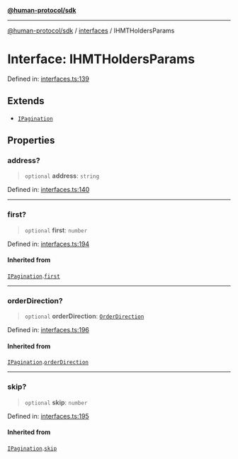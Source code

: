 [**@human-protocol/sdk**](../../README.md)

***

[@human-protocol/sdk](../../modules.md) / [interfaces](../README.md) / IHMTHoldersParams

# Interface: IHMTHoldersParams

Defined in: [interfaces.ts:139](https://github.com/humanprotocol/human-protocol/blob/8551ddf36370251a82fddadc0d28c34592acebaf/packages/sdk/typescript/human-protocol-sdk/src/interfaces.ts#L139)

## Extends

- [`IPagination`](IPagination.md)

## Properties

### address?

> `optional` **address**: `string`

Defined in: [interfaces.ts:140](https://github.com/humanprotocol/human-protocol/blob/8551ddf36370251a82fddadc0d28c34592acebaf/packages/sdk/typescript/human-protocol-sdk/src/interfaces.ts#L140)

***

### first?

> `optional` **first**: `number`

Defined in: [interfaces.ts:194](https://github.com/humanprotocol/human-protocol/blob/8551ddf36370251a82fddadc0d28c34592acebaf/packages/sdk/typescript/human-protocol-sdk/src/interfaces.ts#L194)

#### Inherited from

[`IPagination`](IPagination.md).[`first`](IPagination.md#first)

***

### orderDirection?

> `optional` **orderDirection**: [`OrderDirection`](../../enums/enumerations/OrderDirection.md)

Defined in: [interfaces.ts:196](https://github.com/humanprotocol/human-protocol/blob/8551ddf36370251a82fddadc0d28c34592acebaf/packages/sdk/typescript/human-protocol-sdk/src/interfaces.ts#L196)

#### Inherited from

[`IPagination`](IPagination.md).[`orderDirection`](IPagination.md#orderdirection)

***

### skip?

> `optional` **skip**: `number`

Defined in: [interfaces.ts:195](https://github.com/humanprotocol/human-protocol/blob/8551ddf36370251a82fddadc0d28c34592acebaf/packages/sdk/typescript/human-protocol-sdk/src/interfaces.ts#L195)

#### Inherited from

[`IPagination`](IPagination.md).[`skip`](IPagination.md#skip)
